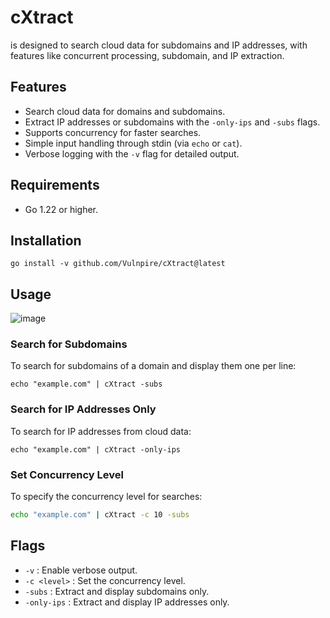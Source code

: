 
# cXtract

is designed to search cloud data for subdomains and IP addresses, with features like concurrent processing, subdomain, and IP extraction.

## Features
- Search cloud data for domains and subdomains.
- Extract IP addresses or subdomains with the `-only-ips` and `-subs` flags.
- Supports concurrency for faster searches.
- Simple input handling through stdin (via `echo` or `cat`).
- Verbose logging with the `-v` flag for detailed output.

## Requirements
- Go 1.22 or higher.

## Installation

```go install -v github.com/Vulnpire/cXtract@latest```

## Usage

![image](https://github.com/user-attachments/assets/10bfcdef-927d-4ef5-8a14-b612177153a6)


### Search for Subdomains
To search for subdomains of a domain and display them one per line:
```
echo "example.com" | cXtract -subs
```

### Search for IP Addresses Only
To search for IP addresses from cloud data:
```
echo "example.com" | cXtract -only-ips
```

### Set Concurrency Level
To specify the concurrency level for searches:
```bash
echo "example.com" | cXtract -c 10 -subs
```

## Flags
- `-v` : Enable verbose output.
- `-c <level>` : Set the concurrency level.
- `-subs` : Extract and display subdomains only.
- `-only-ips` : Extract and display IP addresses only.
